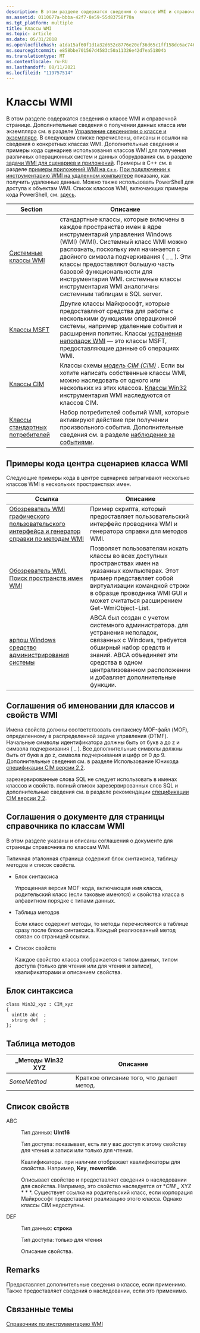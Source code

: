 ```yaml
---
description: В этом разделе содержатся сведения о классе WMI и справочной странице.
ms.assetid: 0110677a-bbba-42f7-8e59-55d83758f70a
ms.tgt_platform: multiple
title: Классы WMI
ms.topic: article
ms.date: 05/31/2018
ms.openlocfilehash: a1da15af60f1d1a32d652c8776e20ef36d65c1ff158dc6ac7465886361c5862c
ms.sourcegitcommit: e858bbe701567d4583c50a11326e42d7ea51804b
ms.translationtype: MT
ms.contentlocale: ru-RU
ms.lasthandoff: 08/11/2021
ms.locfileid: "119757514"
---
```

# <a name="wmi-classes"></a>Классы WMI

В этом разделе содержатся сведения о классе WMI и справочной странице. Дополнительные сведения о получении данных класса или экземпляра см. в разделе [Управление сведениями о классе и экземпляре](manipulating-class-and-instance-information.md). В следующем списке перечислены, описаны и ссылки на сведения о конкретных классах WMI. Дополнительные сведения и примеры кода сценариев использования классов WMI для получения различных операционных систем и данных оборудования см. в разделе [задачи WMI для сценариев и приложений](wmi-tasks-for-scripts-and-applications.md). Примеры в C++ см. в разделе [примеры приложений WMI на c++](wmi-c---application-examples.md). [При подключении к инструментарию WMI на удаленном компьютере](connecting-to-wmi-on-a-remote-computer.md) показано, как получить удаленные данные. Можно также использовать PowerShell для доступа к объектам WMI. Список классов WMI, включающих примеры кода PowerShell, см. [здесь](https://msdn.microsoft.com/library/tags-cloud.aspx?tag=powershell+code+wmi).



| Section                                                    | Описание                                                                                                                                                                                                                                                                                                                                                  |
|------------------------------------------------------------|--------------------------------------------------------------------------------------------------------------------------------------------------------------------------------------------------------------------------------------------------------------------------------------------------------------------------------------------------------------|
| [Системные классы WMI](wmi-system-classes.md)               | стандартные классы, которые включены в каждое пространство имен в ядре инструментарий управления Windows (WMI) (WMI). Системный класс WMI можно распознать, поскольку имя начинается с двойного символа подчеркивания ( \_ \_ ). Эти классы предоставляют большую часть базовой функциональности для инструментария WMI. системные классы инструментария WMI аналогичны системным таблицам в SQL server. |
| [Классы MSFT](msft-classes.md)                           | Другие классы Майкрософт, которые предоставляют средства для работы с несколькими функциями операционной системы, например удаленные события и расширения политик. Классы [устранения неполадок WMI](wmi-troubleshooting.md) — это классы MSFT, предоставляющие данные об операциях WMI.                                                                                               |
| [Классы CIM](cimclas.md)                                 | Классы схемы [*модель CIM (CIM)*](gloss-c.md) . Если вы хотите написать собственные классы WMI, можно наследовать от одного или нескольких из этих классов. [Классы Win32](/windows/desktop/CIMWin32Prov/win32-provider) инструментария WMI наследуются от классов CIM.                                                                          |
| [Классы стандартных потребителей](standard-consumer-classes.md) | Набор потребителей событий WMI, которые активируют действие при получении произвольного события. Дополнительные сведения см. в разделе [наблюдение за событиями](monitoring-events.md).                                                                                                                                                                                               |



 

## <a name="wmi-class-scripting-center-code-examples"></a>Примеры кода центра сценариев класса WMI

Следующие примеры кода в центре сценариев затрагивают несколько классов WMI в нескольких пространствах имен.



| Ссылка                                                                                                                                      | Описание                                                                                                                                                                                                                          |
|-------------------------------------------------------------------------------------------------------------------------------------------|--------------------------------------------------------------------------------------------------------------------------------------------------------------------------------------------------------------------------------------|
| [Обозреватель WMI графического пользовательского интерфейса и генератор справки по методам WMI](https://Gallery.TechNet.Microsoft.Com/scriptcenter/89c759b7-20b4-49e8-98a8-3c8fbdb2dd69) | Пример скрипта, который предоставляет пользовательский интерфейс проводника WMI и генератора справки для методов WMI.                                                                                                                                                        |
| [Обозреватель WMI. Поиск пространств имен WMI](https://Gallery.TechNet.Microsoft.Com/scriptcenter/WMI-Explorer-Search-WMI-cd87e309)                 | Позволяет пользователям искать классы во всех доступных пространствах имен на указанных компьютерах. Этот пример представляет собой виртуализации командной строки в образце проводника WMI GUI и может считаться расширением Get-WmiObject-List. |
| [арпош Windows средство администрирования системы](https://Gallery.TechNet.Microsoft.Com/scriptcenter/Arposh-Windows-System-a1beb102)            | АВСА был создан с учетом системного администратора. для устранения неполадок, связанных с Windows, требуется обширный набор средств и знаний. АВСА объединяет эти средства в одном централизованном расположении и добавляет дополнительные функции.       |



 

## <a name="naming-conventions-for-wmi-classes-and-properties"></a>Соглашения об именовании для классов и свойств WMI

Имена свойств должны соответствовать синтаксису MOF-файл (MOF), определенному в распределенной задаче управления (DTMF). Начальные символы идентификатора должны быть от букв a до z и символа подчеркивания ( \_ ). Все дополнительные символы должны быть от букв a до z, символа подчеркивания и цифр от 0 до 9. Дополнительные сведения см. в разделе Использование Юникода [спецификации CIM версии 2,2](https://www.dmtf.org/standards/cim).

зарезервированные слова SQL не следует использовать в именах классов и свойств. полный список зарезервированных слов SQL и дополнительные сведения см. в разделе рекомендации [спецификации CIM версии 2,2](https://www.dmtf.org/standards/cim).

## <a name="document-conventions-for-a-wmi-class-reference-page"></a>Соглашения о документе для страницы справочника по классам WMI

В этом разделе указаны и описаны соглашения о документе для страницы справочника по классам WMI.

Типичная эталонная страница содержит блок синтаксиса, таблицу методов и список свойств.

-   Блок синтаксиса

    Упрощенная версия MOF-кода, включающая имя класса, родительский класс (если таковые имеются) и свойства класса в алфавитном порядке с типами данных.

-   Таблица методов

    Если класс содержит методы, то методы перечисляются в таблице сразу после блока синтаксиса. Каждый реализованный метод связан со страницей ссылки.

-   Список свойств

    Каждое свойство класса отображается с типом данных, типом доступа (только для чтения или для чтения и записи), квалификаторами и описанием свойства.

## <a name="syntax-block"></a>Блок синтаксиса

``` syntax
class Win32_xyz : CIM_xyz 
{
  uint16 abc  ;
  string def  ;
};
```

## <a name="methods-table"></a>Таблица методов



| \_Методы Win32 XYZ | Описание                                |
|--------------------|--------------------------------------------|
| *SomeMethod*       | Краткое описание того, что делает метод. |



 

## <a name="properties-list"></a>Список свойств

<dl> <dt>

<span id="abc"></span><span id="ABC"></span>ABC
</dt> <dd>

Тип данных: **UInt16**

Тип доступа: показывает, есть ли у вас доступ к этому свойству для чтения и записи или только для чтения.

Квалификаторы. при наличии отображает квалификаторы для свойства. Например, **Key**, **reoverride**.

Описывает свойство и предоставляет сведения о наследовании для свойства. Например, это свойство наследуется от **CIM \_* XYZ * * *. Существует ссылка на родительский класс, если корпорация Майкрософт предоставляет реализацию этого класса. Однако классы CIM недоступны.

</dd> <dt>

<span id="def"></span><span id="DEF"></span>DEF
</dt> <dd>

Тип данных: **строка**

Тип доступа: только для чтения

Описание свойства.

</dd> </dl>

## <a name="remarks"></a>Remarks

Предоставляет дополнительные сведения о классе, если применимо. Также предоставляет сведения о наследовании, если это применимо.

## <a name="related-topics"></a>Связанные темы

<dl> <dt>

[Справочник по инструментарию WMI](wmi-reference.md)
</dt> </dl>

 

 
